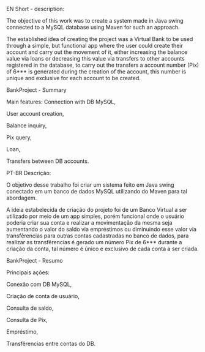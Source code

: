 EN
Short - description:

The objective of this work was to create a system made in Java swing connected to a MySQL database using Maven for such an approach.

The established idea of creating the project was a Virtual Bank to be used through a simple, but functional app where the user could create their account and carry out the movement of it, either increasing the balance value via loans or decreasing this value via transfers to other accounts registered in the database, to carry out the transfers a account number (Pix) of 6*** is generated during the creation of the account, this number is unique and exclusive for each account to be created.



BankProject - Summary

Main features:
  Connection with DB MySQL,
  
  User account creation,
  
  Balance inquiry,
  
  Pix query,
  
  Loan,
  
  Transfers between DB accounts.


PT-BR
Descrição:

O objetivo desse trabalho foi criar um sistema feito em Java swing conectado em um banco de dados MySQL utilizando do Maven para tal abordagem.

A ideia estabelecida de criação do projeto foi de um Banco Virtual a ser utilizado por meio de um app simples, porém funcional onde o usuário poderia criar sua conta e realizar a movimentação da mesma seja aumentando o valor do saldo via empréstimos ou diminuindo esse valor via transfêrencias para outras contas cadastradas no banco de dados, para realizar as transfêrencias é gerado um número Pix de 6*** durante a criação da conta, tal número é único e exclusivo de cada conta a ser criada.


BankProject - Resumo

Principais ações:
  
  Conexão com DB MySQL,
  
  Criação de conta de usuário,
  
  Consulta de saldo,
  
  Consulta de Pix,
  
  Empréstimo,
  
  Transfêrencias entre contas do DB.
  

